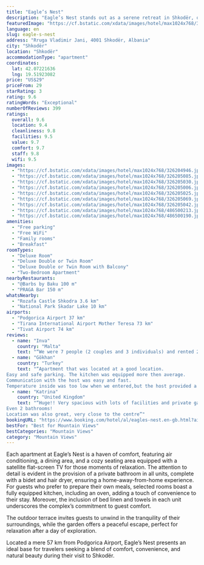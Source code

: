 ```yaml
---
title: "Eagle’s Nest"
description: "Eagle’s Nest stands out as a serene retreat in Shkodër, offering breathtaking mountain views alongside modern conveniences such as complimentary WiFi and private parking."
featuredImage: "https://cf.bstatic.com/xdata/images/hotel/max1024x768/326204946.jpg?k=06848abb264d3afb11fdfda03af70e6aa076a91715bb1c67c28e15e17cab84ae&o=&hp=1"
language: en
slug: eagle-s-nest
address: "Rruga Vladimir Jani, 4001 Shkodër, Albania"
city: "Shkodër"
location: "Shkodër"
accommodationType: "apartment"
coordinates:
  lat: 42.07221636
  lng: 19.51923082
price: "US$29"
priceFrom: 29
starRating: 3
rating: 9.6
ratingWords: "Exceptional"
numberOfReviews: 399
ratings:
  overall: 9.6
  location: 9.4
  cleanliness: 9.8
  facilities: 9.5
  value: 9.7
  comfort: 9.7
  staff: 9.8
  wifi: 9.5
images:
  - "https://cf.bstatic.com/xdata/images/hotel/max1024x768/326204946.jpg?k=06848abb264d3afb11fdfda03af70e6aa076a91715bb1c67c28e15e17cab84ae&o=&hp=1"
  - "https://cf.bstatic.com/xdata/images/hotel/max1024x768/326205085.jpg?k=7cc78ddca5d8fa0d836a951934ffd245db1043af7a763ef31eaee5b66f361031&o=&hp=1"
  - "https://cf.bstatic.com/xdata/images/hotel/max1024x768/326205030.jpg?k=f7931415e27c0d56499d34642c512d8a77a8aa7279d9cdae95afb05be41cbde2&o=&hp=1"
  - "https://cf.bstatic.com/xdata/images/hotel/max1024x768/326205006.jpg?k=fa9996509202f1a916a241e1be3b61cffa4debd5daf0676aacb3b9b8141af431&o=&hp=1"
  - "https://cf.bstatic.com/xdata/images/hotel/max1024x768/326205025.jpg?k=254772625ec32112051935d38434aa8e002658d76e5df3b52af4c87cbab334f4&o=&hp=1"
  - "https://cf.bstatic.com/xdata/images/hotel/max1024x768/326205069.jpg?k=6092f0b8ad8679bd73b596906520b5f3b75dd824b7a39f8f54189ac1d8bce1c0&o=&hp=1"
  - "https://cf.bstatic.com/xdata/images/hotel/max1024x768/326205042.jpg?k=e0b7dac502eb9a4665c100f183c5b22e5b7cb995e91321b6cecb6b269fff9360&o=&hp=1"
  - "https://cf.bstatic.com/xdata/images/hotel/max1024x768/486500213.jpg?k=b89cea09e9a6780e16ad24f7acf105aae0634d85d4c57bfed112ec5da7b1ee61&o=&hp=1"
  - "https://cf.bstatic.com/xdata/images/hotel/max1024x768/486500190.jpg?k=9029dfdb1f75b70ebadcdfada07c99715a2dedd18e154b6560cd9daaf8108241&o=&hp=1"
amenities:
  - "Free parking"
  - "Free WiFi"
  - "Family rooms"
  - "Breakfast"
roomTypes:
  - "Deluxe Room"
  - "Deluxe Double or Twin Room"
  - "Deluxe Double or Twin Room with Balcony"
  - "Two-Bedroom Apartment"
nearbyRestaurants:
  - "@Barbs by Baku 100 m"
  - "PRAGA Bar 150 m"
whatsNearby:
  - "Rozafa Castle Shkodra 3.6 km"
  - "National Park Skadar Lake 10 km"
airports:
  - "Podgorica Airport 37 km"
  - "Tirana International Airport Mother Teresa 73 km"
  - "Tivat Airport 74 km"
reviews:
  - name: "Inva"
    country: "Malta"
    text: "“We were 7 people (2 couples and 3 individuals) and rented 2 apartments. Each of the persons had their own room and bad. There were 2 bathrooms per apartment and each room had AC. Everything was clean and tidy and very comfortable. The property...”"
  - name: "Gökhan"
    country: "Turkey"
    text: "“Apartment that was located at a good location.
Easy and safe parking. The kitchen was equipped more then average.
Communication with the host was easy and fast.
Temperature inside was too low when we entered,but the host provided a heater.”"
  - name: "Katrina"
    country: "United Kingdom"
    text: "“Huge!! Very spacious with lots of facilities and private garage parking.
Even 2 bathrooms!
Location was also great, very close to the centre”"
bookingURL: "https://www.booking.com/hotel/al/eagles-nest.en-gb.html?aid=8035640"
bestFor: "Best for Mountain Views"
bestCategories: "Mountain Views"
category: "Mountain Views"
---
```


Each apartment at Eagle’s Nest is a haven of comfort, featuring air conditioning, a dining area, and a cozy seating area equipped with a satellite flat-screen TV for those moments of relaxation. The attention to detail is evident in the provision of a private bathroom in all units, complete with a bidet and hair dryer, ensuring a home-away-from-home experience. For guests who prefer to prepare their own meals, selected rooms boast a fully equipped kitchen, including an oven, adding a touch of convenience to their stay. Moreover, the inclusion of bed linen and towels in each unit underscores the complex’s commitment to guest comfort.

The outdoor terrace invites guests to unwind in the tranquility of their surroundings, while the garden offers a peaceful escape, perfect for relaxation after a day of exploration.

Located a mere 57 km from Podgorica Airport, Eagle’s Nest presents an ideal base for travelers seeking a blend of comfort, convenience, and natural beauty during their visit to Shkodër.